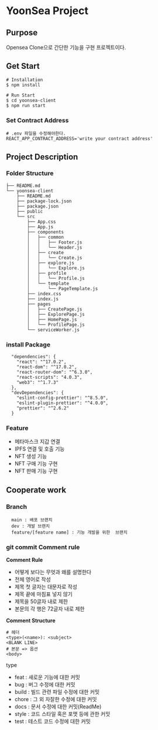 # YoonSea Project

## Purpose
Opensea Clone으로 간단한 기능을 구현 프로젝트이다.

## Get Start
``` shell
# Installation
$ npm install

# Run Start
$ cd yoonsea-client
$ npm run start
```

### Set Contract Address
``` shell
# .env 파일을 수정해야한다.
REACT_APP_CONTRACT_ADDRESS='write your contract address'
```

## Project Description
### Folder Structure
``` shell
├── README.md
└── yoonsea-client
    ├── README.md
    ├── package-lock.json
    ├── package.json
    ├── public
    └── src
        ├── App.css
        ├── App.js
        ├── components
        │   ├── common
        │   │   ├── Footer.js
        │   │   └── Header.js
        │   ├── create
        │   │   └── Create.js
        │   ├── explore.js
        │   │   └── Explore.js
        │   ├── profile
        │   │   └── Profile.js
        │   └── template
        │       └── PageTemplate.js
        ├── index.css
        ├── index.js
        ├── pages
        │   ├── CreatePage.js
        │   ├── ExplorePage.js
        │   ├── HomePage.js
        │   └── ProfilePage.js
        └── serviceWorker.js
```

### install Package
``` 
  "dependencies": {
    "react": "^17.0.2",
    "react-dom": "^17.0.2",
    "react-router-dom": "^6.3.0",
    "react-scripts": "4.0.3",
    "web3": "^1.7.3"
  },
  "devDependencies": {
    "eslint-config-prettier": "^8.5.0",
    "eslint-plugin-prettier": "^4.0.0",
    "prettier": "^2.6.2"
  }
```

### Feature 
- 메타마스크 지갑 연결
- IPFS 연결 및 호출 기능
- NFT 생성 기능
- NFT 구매 기능 구현
- NFT 판매 기능 구현


## Cooperate work
### Branch
``` text
  main : 배포 브랜치
  dev : 개발 브랜치
  feature/[feature name] : 기능 개발을 위한  브랜치
```

### git commit Comment rule
**Comment Rule**
- 어떻게 보다는 무엇과 왜를 설명한다
- 전체 영어로 작성
- 제목 첫 글자는 대문자로 작성
- 제목 끝에 마침표 넣지 않기
- 제목을 50글자 내로 제한
- 본문의 각 행은 72글자 내로 제한

**Comment Structure**
``` shell
# 헤더
<type>(<name>): <subject>
<BLANK LINE>
# 본문 => 옵션
<body>                         
```
type 
- feat : 새로운 기능에 대한 커밋
- bug : 버그 수정에 대한 커밋
- build : 빌드 관련 파일 수정에 대한 커밋
- chore : 그 외 자잘한 수정에 대한 커밋
- docs : 문서 수정에 대한 커밋(ReadMe)
- style : 코드 스타일 혹은 포맷 등에 관한 커밋
- test : 테스트 코드 수정에 대한 커밋



